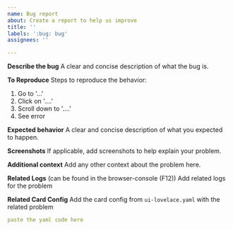 ```yaml
---
name: Bug report
about: Create a report to help us improve
title: ''
labels: ':bug: bug'
assignees: ''

---
```


**Describe the bug**
A clear and concise description of what the bug is.

**To Reproduce**
Steps to reproduce the behavior:

1. Go to '...'
2. Click on '....'
3. Scroll down to '....'
4. See error

**Expected behavior**
A clear and concise description of what you expected to happen.

**Screenshots**
If applicable, add screenshots to help explain your problem.

**Additional context**
Add any other context about the problem here.

**Related Logs** (can be found in the browser-console (F12))
Add related logs for the problem

**Related Card Config**
Add the card config from `ui-lovelace.yaml` with the related problem
```yaml
paste the yaml code here
```
